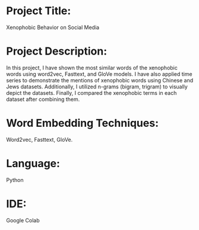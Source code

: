  # Project Title: 
 Xenophobic Behavior on Social Media

# Project Description: 
In this project, I have shown the most similar words of the xenophobic words using word2vec, Fasttext, and GloVe models. I have also applied time series to demonstrate the mentions of xenophobic words using Chinese and Jews datasets. Additionally, I utilized n-grams (bigram, trigram) to visually depict the datasets. Finally, I compared the xenophobic terms in each dataset after combining them.

# Word Embedding Techniques:
Word2vec, Fasttext, GloVe.

# Language: 
 Python

# IDE: 
Google Colab

